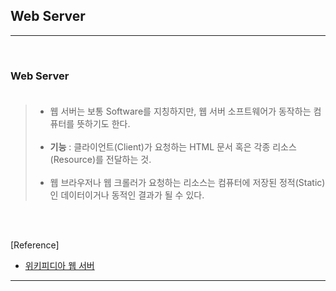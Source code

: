 Web Server
----------

---

<br>

### Web Server<br><br>

> -	웹 서버는 보통 Software를 지칭하지만, 웹 서버 소프트웨어가 동작하는 컴퓨터를 뜻하기도 한다.<br><br>
> -	**기능** : 클라이언트(Client)가 요청하는 HTML 문서 혹은 각종 리소스(Resource)를 전달하는 것.<br><br>
> -	웹 브라우저나 웹 크롤러가 요청하는 리소스는 컴퓨터에 저장된 정적(Static)인 데이터이거나 동적인 결과가 될 수 있다.

<br><br>

[Reference]

-	[위키피디아 웹 서버](https://ko.wikipedia.org/wiki/%EC%9B%B9_%EC%84%9C%EB%B2%84)

---
